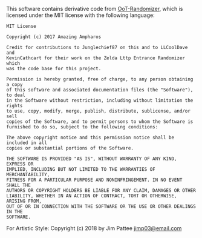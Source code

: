 This software contains derivative code from [OoT-Randomizer](https://github.com/TestRunnerSRL/OoT-Randomizer), which is licensed under the MIT license with the following language:

    MIT License

    Copyright (c) 2017 Amazing Ampharos

    Credit for contributions to Junglechief87 on this and to LLCoolDave and
    KevinCathcart for their work on the Zelda Lttp Entrance Randomizer which
    was the code base for this project.

    Permission is hereby granted, free of charge, to any person obtaining a copy
    of this software and associated documentation files (the "Software"), to deal
    in the Software without restriction, including without limitation the rights
    to use, copy, modify, merge, publish, distribute, sublicense, and/or sell
    copies of the Software, and to permit persons to whom the Software is
    furnished to do so, subject to the following conditions:

    The above copyright notice and this permission notice shall be included in all
    copies or substantial portions of the Software.

    THE SOFTWARE IS PROVIDED "AS IS", WITHOUT WARRANTY OF ANY KIND, EXPRESS OR
    IMPLIED, INCLUDING BUT NOT LIMITED TO THE WARRANTIES OF MERCHANTABILITY,
    FITNESS FOR A PARTICULAR PURPOSE AND NONINFRINGEMENT. IN NO EVENT SHALL THE
    AUTHORS OR COPYRIGHT HOLDERS BE LIABLE FOR ANY CLAIM, DAMAGES OR OTHER
    LIABILITY, WHETHER IN AN ACTION OF CONTRACT, TORT OR OTHERWISE, ARISING FROM,
    OUT OF OR IN CONNECTION WITH THE SOFTWARE OR THE USE OR OTHER DEALINGS IN THE
    SOFTWARE.

For Artistic Style:
    Copyright (c) 2018 by Jim Pattee jimp03@email.com
